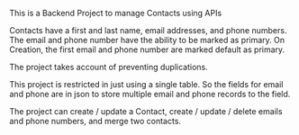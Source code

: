 This is a Backend Project to manage Contacts using APIs

Contacts have a first and last name, email addresses, and phone numbers.
The email and phone number have the ability to be marked as primary.
On Creation, the first email and phone number are marked default as primary.


The project takes account of preventing duplications.

This project is restricted in just using a single table.
So the fields for email and phone are in json to store multiple
email and phone records to the field.

The project can create / update a Contact, create / update / delete emails and phone numbers,
and merge two contacts.

